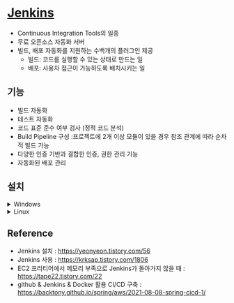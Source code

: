 # [Jenkins](https://www.jenkins.io)
- Continuous Integration Tools의 일종
- 무료 오픈소스 자동화 서버
- 빌드, 배포 자동화를 지원하는 수백개의 플러그인 제공
    - 빌드: 코드를 실행할 수 있는 상태로 만드는 일
    - 배포: 사용자 접근이 가능하도록 배치시키는 일

## 기능
- 빌드 자동화
- 테스트 자동화
- 코드 표준 준수 여부 검사 (정적 코드 분석)
- Build Pipeline 구성 :프로젝트에 2개 이상 모듈이 있을 경우 참조 관계에 따라 순차적 빌드 가능
- 다양한 인증 기반과 결합한 인증, 권한 관리 기능
- 자동화된 배포 관리

## 설치
<details>
<summary>Windows</summary>
<div markdown="1">

1. www.jenkins.io/download/
2. 원하는 버전 설치
3. Account, Password 입력 후 Test Credentials
    - Logon Type 차이: stackoverflow.com/questions/63537185/what-are-the-differences-on-the-logon-types-choices-on-jenkins
        - Jenkins를 실행하기 위해 Local에서만 쓸지, 특정 서비스 계정을 만들지
    - `this account either does not have the privilege to logon as a service` 에러
        - Windows 관리 도구 - 로컬 보안 정책 - 로컬 정책- 사용자 권한 할당 - 서비스로 로그온 - 사용자 또는 그룹 추가 에서 사용자 추가
4. port 선택
5. 자신의 화면에 나온 경로에 들어가 initialAdminPassword를 확인하고 입력
6. 계정 생성 후 사용

</div>
</details>

<details>
<summary>Linux</summary>
<div markdown="1">

```shell
$ java -version //버전 확인
$ sudo apt-get install openjdk-11-jdk //java11 설치

$ wget -q -O - https://pkg.jenkins.io/debian/jenkins-ci.org.key | sudo apt-key add -
$ echo deb https://pkg.jenkins.io/debian-stable binary/ | sudo tee /etc/apt/sources.list.d/jenkins.list

$ sudo apt-get update

$ sudo apt-key adv --keyserver keyserver.ubuntu.com --recv-keys 대문자+숫자조합

$ sudo apt-get install jenkins

$ sudo systemctl start jenkins //Jenkins 실행
```

</div>
</details>



## Reference
- Jenkins 설치 : https://yeonyeon.tistory.com/56
- Jenkins 사용 : https://krksap.tistory.com/1806
- EC2 프리티어에서 메모리 부족으로 Jenkins가 돌아가지 않을 때 : https://tape22.tistory.com/22
- github & Jenkins & Docker 활용 CI/CD 구축 : https://backtony.github.io/spring/aws/2021-08-08-spring-cicd-1/